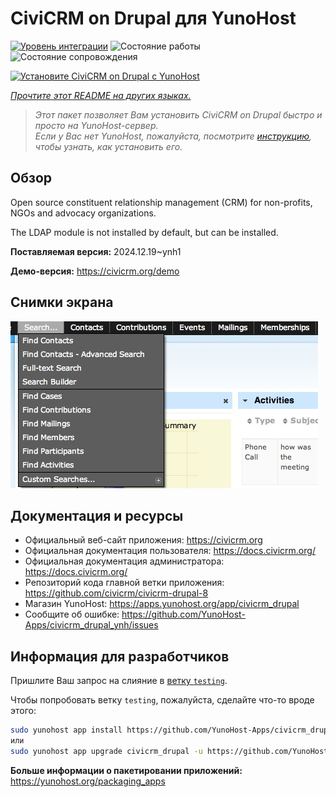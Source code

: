 <!--
Важно: этот README был автоматически сгенерирован <https://github.com/YunoHost/apps/tree/master/tools/readme_generator>
Он НЕ ДОЛЖЕН редактироваться вручную.
-->

# CiviCRM on Drupal для YunoHost

[![Уровень интеграции](https://apps.yunohost.org/badge/integration/civicrm_drupal)](https://ci-apps.yunohost.org/ci/apps/civicrm_drupal/)
![Состояние работы](https://apps.yunohost.org/badge/state/civicrm_drupal)
![Состояние сопровождения](https://apps.yunohost.org/badge/maintained/civicrm_drupal)

[![Установите CiviCRM on Drupal с YunoHost](https://install-app.yunohost.org/install-with-yunohost.svg)](https://install-app.yunohost.org/?app=civicrm_drupal)

*[Прочтите этот README на других языках.](./ALL_README.md)*

> *Этот пакет позволяет Вам установить CiviCRM on Drupal быстро и просто на YunoHost-сервер.*  
> *Если у Вас нет YunoHost, пожалуйста, посмотрите [инструкцию](https://yunohost.org/install), чтобы узнать, как установить его.*

## Обзор

Open source constituent relationship management (CRM) for non-profits, NGOs and advocacy organizations.

The LDAP module is not installed by default, but can be installed.


**Поставляемая версия:** 2024.12.19~ynh1

**Демо-версия:** <https://civicrm.org/demo>

## Снимки экрана

![Снимок экрана CiviCRM on Drupal](./doc/screenshots/screenshot.png)

## Документация и ресурсы

- Официальный веб-сайт приложения: <https://civicrm.org>
- Официальная документация пользователя: <https://docs.civicrm.org/>
- Официальная документация администратора: <https://docs.civicrm.org/>
- Репозиторий кода главной ветки приложения: <https://github.com/civicrm/civicrm-drupal-8>
- Магазин YunoHost: <https://apps.yunohost.org/app/civicrm_drupal>
- Сообщите об ошибке: <https://github.com/YunoHost-Apps/civicrm_drupal_ynh/issues>

## Информация для разработчиков

Пришлите Ваш запрос на слияние в [ветку `testing`](https://github.com/YunoHost-Apps/civicrm_drupal_ynh/tree/testing).

Чтобы попробовать ветку `testing`, пожалуйста, сделайте что-то вроде этого:

```bash
sudo yunohost app install https://github.com/YunoHost-Apps/civicrm_drupal_ynh/tree/testing --debug
или
sudo yunohost app upgrade civicrm_drupal -u https://github.com/YunoHost-Apps/civicrm_drupal_ynh/tree/testing --debug
```

**Больше информации о пакетировании приложений:** <https://yunohost.org/packaging_apps>
